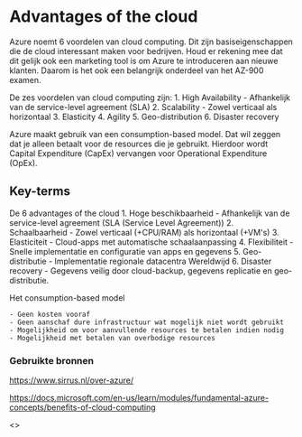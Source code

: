 # Advantages of the cloud

Azure noemt 6 voordelen van cloud computing. Dit zijn basiseigenschappen die de cloud interessant maken voor bedrijven. Houd er rekening mee dat dit gelijk ook een marketing tool is om Azure te introduceren aan nieuwe klanten. Daarom is het ook een belangrijk onderdeel van het AZ-900 examen.

De zes voordelen van cloud computing zijn:
    1. High Availability
        - Afhankelijk van de service-level agreement (SLA)
    2. Scalability
        - Zowel verticaal als horizontaal
    3. Elasticity
    4. Agility
    5. Geo-distribution
    6. Disaster recovery

Azure maakt gebruik van een consumption-based model. Dat wil zeggen dat je alleen betaalt voor de resources die je gebruikt. Hierdoor wordt Capital Expenditure (CapEx) vervangen voor Operational Expenditure (OpEx).

## Key-terms

De 6 advantages of the cloud
    1. Hoge beschikbaarheid
        - Afhankelijk van de service-level agreement (SLA (Service Level Agreement)) 
    2. Schaalbaarheid
        - Zowel verticaal (+CPU/RAM) als horizontaal (+VM's)
    3. Elasticiteit
        - Cloud-apps met automatische schaalaanpassing
    4. Flexibiliteit
        - Snelle implementatie en configuratie van apps en gegevens
    5. Geo-distributie
        - Implementatie regionale datacentra Wereldwijd
    6. Disaster recovery
        - Gegevens veilig door cloud-backup, gegevens replicatie en geo-distributie.

Het consumption-based model

    - Geen kosten vooraf
    - Geen aanschaf dure infrastructuur wat mogelijk niet wordt gebruikt
    - Mogelijkheid om voor aanvullende resources te betalen indien nodig
    - Mogelijkheid met betalen van overbodige resources

### Gebruikte bronnen

<https://www.sirrus.nl/over-azure/>

<https://docs.microsoft.com/en-us/learn/modules/fundamental-azure-concepts/benefits-of-cloud-computing>

<>
